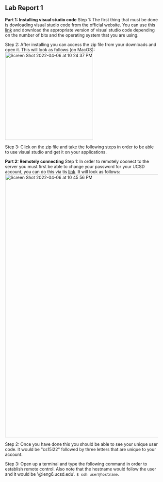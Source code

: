 ## Lab Report 1

**Part 1: Installing visual studio code**
Step 1: The first thing that must be done is dowloading visual studio code from the official website. You can use this [link](https://code.visualstudio.com/download) and download the appropriate version of visual studio code depending on the number of bits and the operating system that you are using.

Step 2: After installing you can access the zip file from your downloads and open it. This will look as follows (on MacOS):
<img width="290" alt="Screen Shot 2022-04-06 at 10 24 37 PM" src="https://user-images.githubusercontent.com/65454241/162126937-20b53f88-58ea-40e6-8baa-39cd69e07bac.png">

Step 3: Click on the zip file and take the following steps in order to be able to use visual studio and get it on your applications.


**Part 2: Remotely connecting**
Step 1: In order to remotely coonect to the server you must first be able to change your password for your UCSD account, you can do this via tis [link](https://sdacs.ucsd.edu/~icc/index.php). It will look as follows:
<img width="869" alt="Screen Shot 2022-04-06 at 10 45 56 PM" src="https://user-images.githubusercontent.com/65454241/162128846-4452dc50-5626-470f-be9a-33d16e291c2a.png">


Step 2: Once you have done this you should be able to see your unique user code. It would be "cs15l22" followed by three letters that are unique to your account.

Step 3: Open up a terminal and type the following command in order to establish remote control. Also note that the hostname would follow the user and it would be '@ieng6.ucsd.edu'.
`$ ssh user@hostname`.
 
